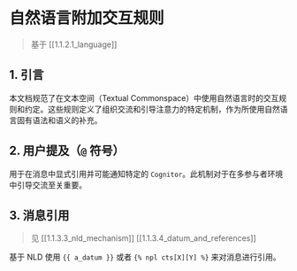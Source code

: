 # 自然语言附加交互规则

> 基于 [[1.1.2.1_language]]

## 1. 引言 

本文档规范了在文本空间（Textual Commonspace）中使用自然语言时的交互规则和约定。这些规则定义了组织交流和引导注意力的特定机制，作为所使用自然语言固有语法和语义的补充。

## 2. 用户提及（`@` 符号）

用于在消息中显式引用并可能通知特定的 `Cognitor`。此机制对于在多参与者环境中引导交流至关重要。

## 3. 消息引用

> 见 [[1.1.3.3_nld_mechanism]] [[1.1.3.4_datum_and_references]]

基于 NLD 使用 `{{ a_datum }}` 或者 `{% npl cts[X][Y] %}` 来对消息进行引用。